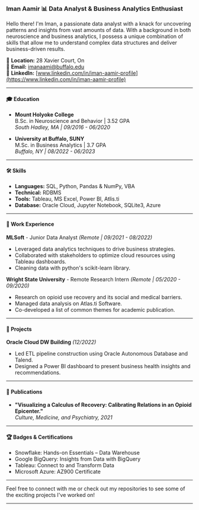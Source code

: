 ### Iman Aamir 📊 Data Analyst & Business Analytics Enthusiast

Hello there! I'm Iman, a passionate data analyst with a knack for uncovering patterns and insights from vast amounts of data. With a background in both neuroscience and business analytics, I possess a unique combination of skills that allow me to understand complex data structures and deliver business-driven results.

📍 **Location:** 28 Xavier Court, On  
📧 **Email:** [imanaami@buffalo.edu](mailto:imanaami@buffalo.edu)  
🔗 **LinkedIn:** [www.linkedin.com/in/iman-aamir-profile](https://www.linkedin.com/in/iman-aamir-profile)

---

#### 🎓 Education
- **Mount Holyoke College**  
  B.Sc. in Neuroscience and Behavior | 3.52 GPA  
  _South Hadley, MA | 09/2016 - 06/2020_

- **University at Buffalo, SUNY**  
  M.Sc. in Business Analytics | 3.7 GPA  
  _Buffalo, NY | 08/2022 - 06/2023_

---

#### 🛠 Skills
- **Languages:** SQL, Python, Pandas & NumPy, VBA
- **Technical:** RDBMS
- **Tools:** Tableau, MS Excel, Power BI, Atlis.ti
- **Database:** Oracle Cloud, Jupyter Notebook, SQLite3, Azure

---

#### 💼 Work Experience

**MLSoft** - Junior Data Analyst _(Remote | 09/2021 - 08/2022)_  
- Leveraged data analytics techniques to drive business strategies.
- Collaborated with stakeholders to optimize cloud resources using Tableau dashboards.
- Cleaning data with python's scikit-learn library.

**Wright State University** - Remote Research Intern _(Remote | 05/2020 - 09/2020)_  
- Research on opioid use recovery and its social and medical barriers.
- Managed data analysis on Atlas.ti Software.
- Co-developed a list of common themes for academic publication.

---

#### 🚀 Projects

**Oracle Cloud DW Building** _(12/2022)_  
- Led ETL pipeline construction using Oracle Autonomous Database and Talend.
- Designed a Power BI dashboard to present business health insights and recommendations.

---

#### 📜 Publications
- **"Visualizing a Calculus of Recovery: Calibrating Relations in an Opioid Epicenter."**  
  _Culture, Medicine, and Psychiatry, 2021_

---

#### 🏆 Badges & Certifications
- Snowflake: Hands-on Essentials – Data Warehouse
- Google BigQuery: Insights from Data with BigQuery
- Tableau: Connect to and Transform Data
- Microsoft Azure: AZ900 Certificate

---

Feel free to connect with me or check out my repositories to see some of the exciting projects I've worked on!

---
